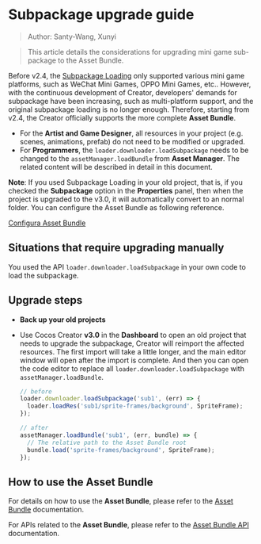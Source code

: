 # Subpackage upgrade guide

> Author: Santy-Wang, Xunyi

> This article details the considerations for upgrading mini game sub-package to the Asset Bundle.

Before v2.4, the [Subpackage Loading](https://github.com/cocos-creator/creator-docs/blob/e02ac31bab12d3ee767c0549050b0e42bd22bc5b/en/scripting/subpackage.md) only supported various mini game platforms, such as WeChat Mini Games, OPPO Mini Games, etc.. However, with the continuous development of Creator, developers' demands for subpackage have been increasing, such as multi-platform support, and the original subpackage loading is no longer enough. Therefore, starting from v2.4, the Creator officially supports the more complete **Asset Bundle**.

- For the **Artist and Game Designer**, all resources in your project (e.g. scenes, animations, prefab) do not need to be modified or upgraded.
- For **Programmers**, the `loader.downloader.loadSubpackage` needs to be changed to the `assetManager.loadBundle` from **Asset Manager**. The related content will be described in detail in this document.

**Note**: If you used Subpackage Loading in your old project, that is, if you checked the **Subpackage** option in the **Properties** panel, then when the project is upgraded to the v3.0, it will automatically convert to an normal folder. You can configure the Asset Bundle as following reference.

[Configura Asset Bundle](bundle.md)

## Situations that require upgrading manually

You used the API `loader.downloader.loadSubpackage` in your own code to load the subpackage.

## Upgrade steps

- **Back up your old projects**
- Use Cocos Creator **v3.0** in the **Dashboard** to open an old project that needs to upgrade the subpackage, Creator will reimport the affected resources. The first import will take a little longer, and the main editor window will open after the import is complete. And then you can open the code editor to replace all `loader.downloader.loadSubpackage` with `assetManager.loadBundle`.

  ```typescript
  // before
  loader.downloader.loadSubpackage('sub1', (err) => {
    loader.loadRes('sub1/sprite-frames/background', SpriteFrame);
  });

  // after
  assetManager.loadBundle('sub1', (err, bundle) => {
    // The relative path to the Asset Bundle root
    bundle.load('sprite-frames/background', SpriteFrame);
  });
  ```

## How to use the Asset Bundle

For details on how to use the **Asset Bundle**, please refer to the [Asset Bundle](bundle.md) documentation.

For APIs related to the **Asset Bundle**, please refer to the [Asset Bundle API](__APIDOC__/en/classes/asset_manager.bundle.html) documentation.
